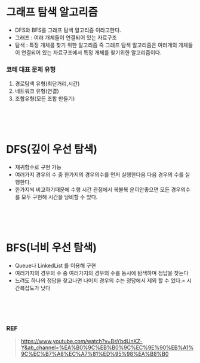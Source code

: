 # 그래프 탐색 알고리즘
- DFS와 BFS를 그래프 탐색 알고리즘 이라고한다.
- 그래프 : 여러 개체들이 연결되어 있는 자료구조
- 탐색 : 특정 개체를 찾기 위한 알고리즘
즉 그래프 탐색 알고리즘은 여러개의 개체들이 연결되어 있는 자료구조에서 특정 개체를 찾기위한 알고리즘이다.

### 코테 대표 문제 유형
 1. 경로탐색 유형(최단거리,시간)
 2. 네트워크 유형(연결)
 3. 조합유형(모든 조합 만들기)

<br>
<br>
<br>

# DFS(깊이 우선 탐색)
- 재귀함수로 구현 가능
- 여러가지 경우의 수 중 한가지의 경우의수를 먼저 실행한다음 다음 경우의 수를 실행한다.
- 한가지씩 비교하기때문에 수행 시간 관점에서 복불복 운이안좋으면 모든 경우의수를 모두 구현해 시간을 낭비할 수 있다.
<br>
<br>
<br>

# BFS(너비 우선 탐색)
- Queue나 LinkedList 를 이용해 구현
- 여러가지의 경우의 수 중 여러가지의 경우의 수를 동시에 탐색하며 정답을 찾는다 
- 느려도 하나의 정답을 찾고나면 나머지 경우의 수는 정답에서 제외 할 수 있다.= 시간복잡도가 낮다


<br>
<br>
<br>

### REF
> https://www.youtube.com/watch?v=BsYbdUnKZ-Y&ab_channel=%EA%B0%9C%EB%B0%9C%EC%9E%90%EB%A1%9C%EC%B7%A8%EC%A7%81%ED%95%98%EA%B8%B0